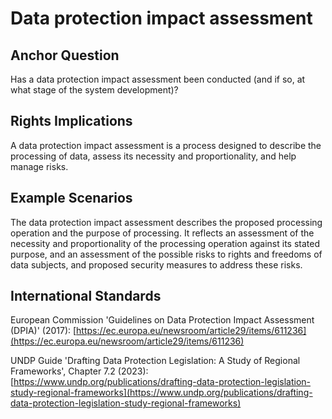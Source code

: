 # Data protection impact assessment

## Anchor Question

Has a data protection impact assessment been conducted (and if so, at what stage of the system development)?

## Rights Implications

A data protection impact assessment is a process designed to describe the processing of data, assess its necessity and proportionality, and help manage risks.

## Example Scenarios

The data protection impact assessment describes the proposed processing operation and the purpose of processing. It reflects an assessment of the necessity and proportionality of the processing operation against its stated purpose, and an assessment of the possible risks to rights and freedoms of data subjects, and proposed security measures to address these risks.

## International Standards

European Commission 'Guidelines on Data Protection Impact Assessment (DPIA)' (2017): [https://ec.europa.eu/newsroom/article29/items/611236](https://ec.europa.eu/newsroom/article29/items/611236)

UNDP Guide 'Drafting Data Protection Legislation: A Study of Regional Frameworks', Chapter 7.2 (2023): [https://www.undp.org/publications/drafting-data-protection-legislation-study-regional-frameworks](https://www.undp.org/publications/drafting-data-protection-legislation-study-regional-frameworks)
